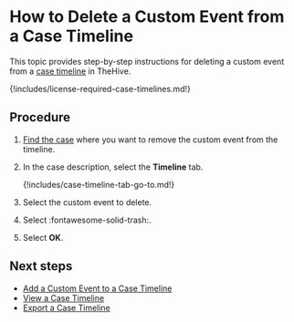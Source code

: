 # How to Delete a Custom Event from a Case Timeline

This topic provides step-by-step instructions for deleting a custom event from a [case timeline](about-case-timeline.md) in TheHive.

{!includes/license-required-case-timelines.md!}

## Procedure

1. [Find the case](../../search-for-cases/find-a-case.md) where you want to remove the custom event from the timeline.

2. In the case description, select the **Timeline** tab.

    {!includes/case-timeline-tab-go-to.md!}

3. Select the custom event to delete.

4. Select :fontawesome-solid-trash:.

5. Select **OK**.

## Next steps

* [Add a Custom Event to a Case Timeline](add-custom-event-timeline.md)
* [View a Case Timeline](view-case-timeline.md)
* [Export a Case Timeline](export-case-timeline.md)
